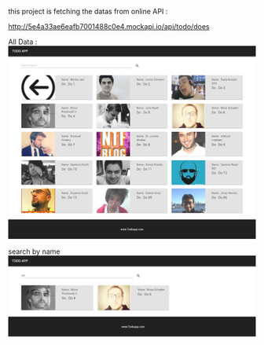 ﻿this project is fetching the datas from online API :

http://5e4a33ae6eafb7001488c0e4.mockapi.io/api/todo/does

All Data :
![alt text](https://github.com/meibuhang/fetch_api_todo/blob/master/image/screencapture-localhost-3000-2020-02-17-15_08_58.png)


search by name 
![alt text](https://github.com/meibuhang/fetch_api_todo/blob/master/image/screencapture-localhost-3000-2020-02-17-15_11_30.png)